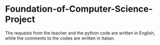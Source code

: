 # Foundation-of-Computer-Science-Project
The requests from the teacher and the python code are written in English, while the comments to the codes are written in Italian.
